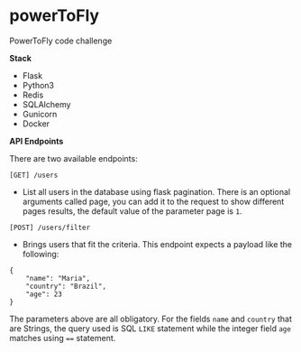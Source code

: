# powerToFly
PowerToFly code challenge

**Stack**
- Flask
- Python3
- Redis
- SQLAlchemy
- Gunicorn
- Docker

**API Endpoints**

There are two available endpoints:

`[GET] /users`
- List all users in the database using flask pagination. There is an optional arguments called page, you can add it to
the request to show different pages results, the default value of the parameter page is `1`.

`[POST] /users/filter`
- Brings users that fit the criteria. This endpoint expects a payload like the following:
```
{
    "name": "Maria",
    "country": "Brazil",
    "age": 23
}
```

The parameters above are all obligatory.
For the fields `name` and `country` that are Strings, the query used is SQL `LIKE` statement while the integer field
`age` matches using `==` statement.
